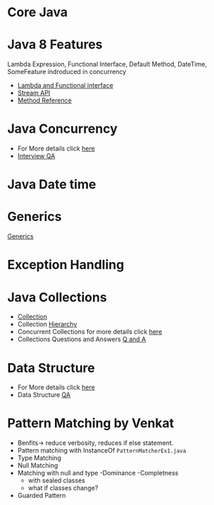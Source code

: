 
# Core Java
# Java 8 Features
<p> Lambda Expression, Functional Interface, Default Method, DateTime, SomeFeature indroduced in concurrency</p>

- [Lambda and Functional interface](/java-8proj/LambdaAndFunctionalInterface.md)
- [Stream API](/java-8proj/streams.md)
- [Method Reference](/java-8proj/method_reference.md) 
# Java Concurrency
- For More details click [here](/java-8proj/concurrency.md)
- [Interview QA](/java-8proj/concurrency_qa.md)
# Java Date time

# Generics
[Generics](/java-8proj/generics.md)

# Exception Handling

# Java Collections
- [Collection](/java-8proj/collections.md)
- Collection [Hierarchy](/java-8proj/collections_hierarchy.jpg)
- Concurrent Collections for more details click [here](/java-8proj/concurrent_collections.md) 
- Collections Questions and Answers [Q and A](/java-8proj/collections_QA.md) 

# Data Structure  
- For More details click [here](/java-8proj/data_structure.md)
- Data Structure [QA](/java-8proj/data_structureqa.md)

# Pattern Matching by Venkat
- Benfits-> reduce verbosity, reduces if else statement.
- Pattern matching with InstanceOf ```PatternMatcherEx1.java```
- Type Matching
- Null Matching
- Matching with null and type
-Dominance
-Completness
  - with sealed classes
  - what if classes change?
- Guarded Pattern

